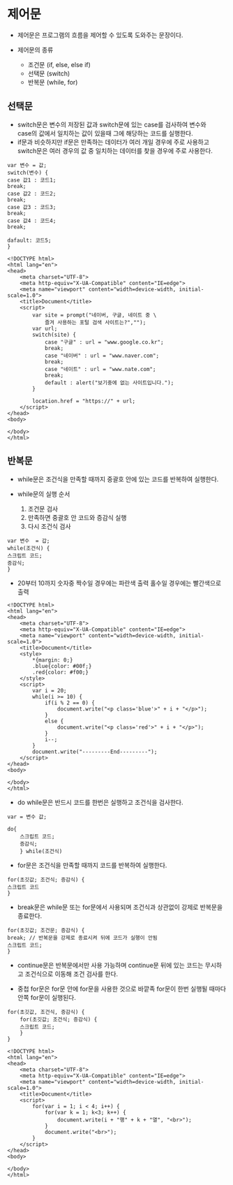제어문
=========

* 제어문은 프로그램의 흐름을 제어할 수 있도록 도와주는 문장이다.


* 제어문의 종류
	* 조건문 (if, else, else if)
	* 선택문 (switch)
	* 반복문 (while, for)

	
선택문
--------

* switch문은 변수의 저장된 값과 switch문에 있는 case를 검사하여 변수와    
case의 값에서 일치하는 값이 있을때 그에 해당하는 코드를 실행한다.   
* if문과 비슷하지만 if문은 만족하는 데이터가 여러 개일 경우에 주로 사용하고     
switch문은 여러 경우의 값 중 일치하는 데이터를 찾을 경우에 주로 사용한다.   
 
```
var 변수 = 값;
switch(변수) {
case 값1 : 코드1;
break;
case 값2 : 코드2;
break;
case 값3 : 코드3;
break;
case 값4 : 코드4;
break;

dafault: 코드5;
}
```

```
<!DOCTYPE html>
<html lang="en">
<head>
    <meta charset="UTF-8">
    <meta http-equiv="X-UA-Compatible" content="IE=edge">
    <meta name="viewport" content="width=device-width, initial-scale=1.0">
    <title>Document</title>
    <script>
        var site = prompt("네이버, 구글, 네이트 중 \
            즐겨 사용하는 포털 검색 사이트는?","");
        var url;
        switch(site) {
            case "구글" : url = "www.google.co.kr";
            break;
            case "네이버" : url = "www.naver.com";
            break;
            case "네이트" : url = "www.nate.com";
            break;
            default : alert("보기중에 없는 사이트입니다."); 
        }

        location.href = "https://" + url;
    </script>
</head>
<body>
   
</body>
</html>
```

반복문
---------

* while문은 조건식을 만족할 때까지 중괄호 안에 있는 코드를 반복하여 실행한다.


* while문의 실행 순서    
	1. 조건문 검사    
	2. 만족하면 중괄호 안 코드와 증감식 실행    
	3. 다시 조건식 검사   

```
var 변수  = 갑;
while(조건식) {
스크립트 코드;
증감식;
}
```

* 20부터 10까지 숫자중 짝수일 경우에는 파란색 출력 홀수일 경우에는 빨간색으로 출력

```
<!DOCTYPE html>
<html lang="en">
<head>
    <meta charset="UTF-8">
    <meta http-equiv="X-UA-Compatible" content="IE=edge">
    <meta name="viewport" content="width=device-width, initial-scale=1.0">
    <title>Document</title>
    <style>
        *{margin: 0;}
        .blue{color: #00f;}
        .red{color: #f00;}
    </style>
    <script>
        var i = 20;
        while(i >= 10) {
            if(i % 2 == 0) {
                document.write("<p class='blue'>" + i + "</p>");
            }
            else {
                document.write("<p class='red'>" + i + "</p>");
            }
            i--;
        }
        document.write("---------End---------");
    </script>
</head>
<body>
    
</body>
</html>
```

* do while문은 반드시 코드를 한번은 실행하고 조건식을 검사한다.

```
var = 변수 값;

do{ 
	스크립트 코드;
	증감식;
	} while(조건식)
```

* for문은 조건식을 만족할 때까지 코드를 반복하여 실행한다.

```
for(초깃값; 조건식; 증감식) {
스크립트 코드
}
```

* break문은 while문 또는 for문에서 사용되며 조건식과 상관없이 강제로 반복문을 종료한다.

```
for(초깃값; 조건문; 증감식) {
break; // 반복문을 강제로 종료시켜 뒤에 코드가 실행이 안됨
스크립트 코드;
}
```

* continue문은 반복문에서만 사용 가능하며 continue문 뒤에 있는 코드는 무시하고 조건식으로 이동해 조건 검사를 한다.

* 중첩 for문은 for문 안에 for문을 사용한 것으로 바깥족 for문이 한번 실행될 때마다  
안쪽 for문이 실행된다.

```
for(초깃값, 조건식, 증감식) {
	for(초깃값; 조건식; 증감식) {
	스크립트 코드;
	}
}
```

```
<!DOCTYPE html>
<html lang="en">
<head>
    <meta charset="UTF-8">
    <meta http-equiv="X-UA-Compatible" content="IE=edge">
    <meta name="viewport" content="width=device-width, initial-scale=1.0">
    <title>Document</title>
    <script>
        for(var i = 1; i < 4; i++) {
            for(var k = 1; k<3; k++) {
                document.write(i + "행" + k + "열", "<br>");
            }
            document.write("<br>");
        }
    </script>
</head>
<body>
    
</body>
</html>
```
